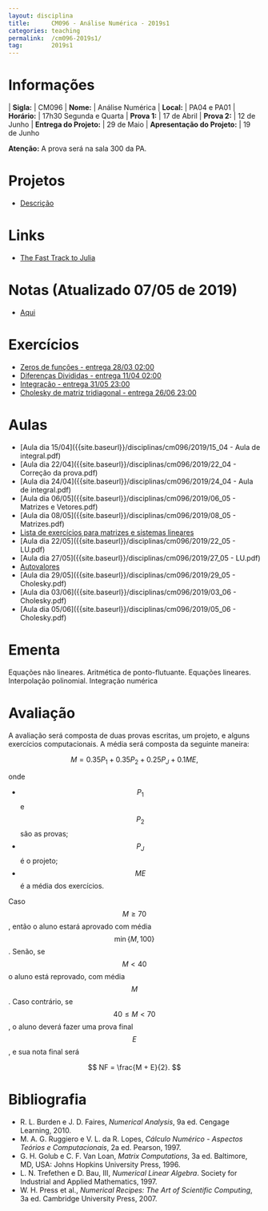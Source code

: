 ```yaml
---
layout: disciplina
title:      CM096 - Análise Numérica - 2019s1
categories: teaching
permalink:  /cm096-2019s1/
tag:        2019s1
---
```


# Informações

  | **Sigla:**   | CM096
  | **Nome:**    | Análise Numérica
  | **Local:**   | PA04 e PA01
  | **Horário:** | 17h30 Segunda e Quarta
  | **Prova 1:** | 17 de Abril
  | **Prova 2:** | 12 de Junho
  | **Entrega do Projeto:** | 29 de Maio
  | **Apresentação do Projeto:** | 19 de Junho

**Atenção:** A prova será na sala 300 da PA.

# Projetos

- [Descrição]({{site.baseurl}}/disciplinas/cm096/2019/projetos.html)

# Links

- [The Fast Track to Julia](https://juliadocs.github.io/Julia-Cheat-Sheet/)

# Notas (Atualizado 07/05 de 2019)

- [Aqui]({{site.baseurl}}/disciplinas/cm096/2019/notas.pdf)

# Exercícios

- [Zeros de funções - entrega 28/03 02:00](https://classroom.github.com/a/vhXKDXuO)
- [Diferenças Divididas - entrega 11/04 02:00](https://classroom.github.com/a/SV8a35QN)
- [Integração - entrega 31/05 23:00](https://classroom.github.com/a/tASKXAwh)
- [Cholesky de matriz tridiagonal - entrega 26/06 23:00](https://classroom.github.com/a/ilaUHxRH)

# Aulas

- [Aula dia 15/04]({{site.baseurl}}/disciplinas/cm096/2019/15_04 - Aula de integral.pdf)
- [Aula dia 22/04]({{site.baseurl}}/disciplinas/cm096/2019/22_04 - Correção da prova.pdf)
- [Aula dia 24/04]({{site.baseurl}}/disciplinas/cm096/2019/24_04 - Aula de integral.pdf)
- [Aula dia 06/05]({{site.baseurl}}/disciplinas/cm096/2019/06_05 - Matrizes e Vetores.pdf)
- [Aula dia 08/05]({{site.baseurl}}/disciplinas/cm096/2019/08_05 - Matrizes.pdf)
- [Lista de exercícios para matrizes e sistemas lineares]({{site.baseurl}}/disciplinas/cm096/2019/exercícios.pdf)
- [Aula dia 22/05]({{site.baseurl}}/disciplinas/cm096/2019/22_05 - LU.pdf)
- [Aula dia 27/05]({{site.baseurl}}/disciplinas/cm096/2019/27_05 - LU.pdf)
- [Autovalores]({{site.baseurl}}/disciplinas/cm096/2019/Autovalores.ipynb)
- [Aula dia 29/05]({{site.baseurl}}/disciplinas/cm096/2019/29_05 - Cholesky.pdf)
- [Aula dia 03/06]({{site.baseurl}}/disciplinas/cm096/2019/03_06 - Cholesky.pdf)
- [Aula dia 05/06]({{site.baseurl}}/disciplinas/cm096/2019/05_06 - Cholesky.pdf)

# Ementa

Equações não lineares. Aritmética de ponto-flutuante. Equações lineares. Interpolação
polinomial. Integração numérica

# Avaliação

A avaliação será composta de duas provas escritas, um projeto, e alguns exercícios
computacionais.
A média será composta da seguinte maneira:

$$ M = 0.35 P_1 + 0.35 P_2 + 0.25 P_J + 0.1 ME, $$

onde

- $$P_1$$ e $$P_2$$ são as provas;
- $$P_J$$ é o projeto;
- $$ME$$ é a média dos exercícios.

Caso $$M \geq 70$$, então o aluno estará aprovado com média $$\min\{M, 100\}$$.
Senão, se $$M < 40$$ o aluno está reprovado, com média $$M$$.
Caso contrário, se $$40 \leq M < 70$$, o aluno deverá fazer uma prova final $$E$$, e
sua nota final será

$$ NF = \frac{M + E}{2}. $$

# Bibliografia

  - R. L. Burden e J. D. Faires, *Numerical Analysis*, 9a ed. Cengage Learning,
    2010.
  - M. A. G. Ruggiero e V. L. da R. Lopes, *Cálculo Numérico - Aspectos Teórios e
   Computacionais*, 2a ed. Pearson, 1997.
  - G. H. Golub e C. F. Van Loan, *Matrix Computations*, 3a ed. Baltimore, MD,
    USA: Johns Hopkins University Press, 1996.
  - L. N. Trefethen e D. Bau, III, *Numerical Linear Algebra*. Society for
    Industrial and Applied Mathematics, 1997.
  - W. H. Press et al., *Numerical Recipes: The Art of Scientific Computing*, 3a
    ed. Cambridge University Press, 2007.
